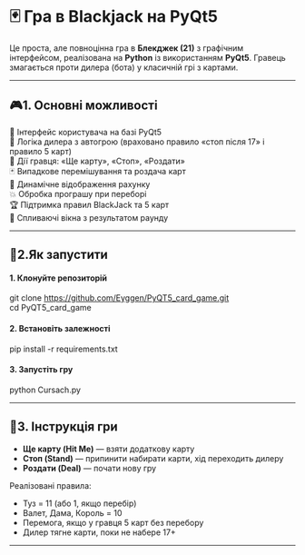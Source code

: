 # 🃏 Гра в Blackjack на PyQt5

Це проста, але повноцінна гра в **Блекджек (21)** з графічним інтерфейсом, реалізована на **Python** із використанням **PyQt5**. Гравець змагається проти дилера (бота) у класичній грі з картами.

---

## 🎮1. Основні можливості

🎨 Інтерфейс користувача на базі PyQt5  
🧠 Логіка дилера з автогрою (враховано правило «стоп після 17» і правило 5 карт)  
🧍 Дії гравця: «Ще карту», «Стоп», «Роздати»  
🃏 Випадкове перемішування та роздача карт  
🔢 Динамічне відображення рахунку  
💥 Обробка програшу при переборі  
🏆 Підтримка правил BlackJack та 5 карт  
📛 Спливаючі вікна з результатом раунду

---

## 🎯2.Як запустити

#### 1. Клонуйте репозиторій
git clone https://github.com/Eyggen/PyQT5_card_game.git  
cd PyQT5_card_game

#### 2. Встановіть залежності
pip install -r requirements.txt

#### 3. Запустіть гру
python Cursach.py

---

## 📝3. Інструкція гри

- **Ще карту (Hit Me)** — взяти додаткову карту  
- **Стоп (Stand)** — припинити набирати карти, хід переходить дилеру  
- **Роздати (Deal)** — почати нову гру

 Реалізовані правила:
- Туз = 11 (або 1, якщо перебір)
- Валет, Дама, Король = 10
- Перемога, якщо у гравця 5 карт без перебору
- Дилер тягне карти, поки не набере 17+

---


